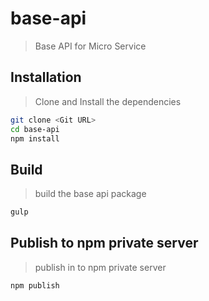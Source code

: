 # base-api
> Base API for Micro Service

## Installation
> Clone and Install the dependencies

```bash
git clone <Git URL>
cd base-api
npm install
```

## Build
> build the base api package

```bash
gulp
```

## Publish to npm private server
> publish in to npm private server

```bash
npm publish
```

